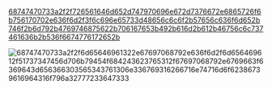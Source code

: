 
[68747470733a2f2f726561646d652d747970696e672d7376672e6865726f6b756170702e636f6d2f3f6c696e65733d48656c6c6f2b57656c636f6d652b746f2b6d792b4769746875622b706167653b492b616d2b612b46756c6c737461636b2b536f6674776172652b](https://user-images.githubusercontent.com/88801652/211310172-7805508e-097f-4215-90c5-29bb4c3eae08.svg)


![68747470733a2f2f6d65646961322e67697068792e636f6d2f6d656469612f51737347456d706b79454f684243623765312f67697068792e6769663f6369643d656366303565343761306e336769316266716e74716d6f62386739616964316f796a32777233647333](https://user-images.githubusercontent.com/88801652/211309821-edcd15f1-53cd-48e8-9e03-562a86c9ccfa.gif)
